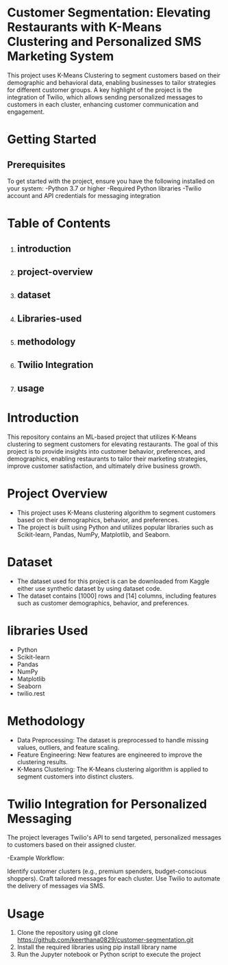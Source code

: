 # Customer Segmentation: Elevating Restaurants  with K-Means Clustering and Personalized SMS Marketing System
This project uses K-Means Clustering to segment customers based on their demographic and behavioral data, enabling businesses to tailor strategies for different customer groups.
A key highlight of the project is the integration of Twilio, which allows sending personalized messages to customers in each cluster, enhancing customer communication and engagement.

# Getting Started
## Prerequisites
To get started with the project, ensure you have the following installed on your system:
  -Python 3.7 or higher
  -Required Python libraries
  -Twilio account and API credentials for messaging integration

# Table of Contents
1. ## introduction
2. ## project-overview
3. ## dataset
4. ## Libraries-used
5. ## methodology
6. ## Twilio Integration 
7. ## usage


# Introduction
This repository contains an ML-based project that utilizes K-Means clustering to segment customers for elevating restaurants. The goal of this project is to provide insights into customer behavior, preferences, and demographics, enabling restaurants to tailor their marketing strategies, improve customer satisfaction, and ultimately drive business growth.

# Project Overview
- This project uses K-Means clustering algorithm to segment customers based on their demographics, behavior, and preferences.
- The project is built using Python and utilizes popular libraries such as Scikit-learn, Pandas, NumPy, Matplotlib, and Seaborn.

# Dataset
- The dataset used for this project is can be downloaded from Kaggle either use synthetic dataset by using dataset code.
- The dataset contains [1000] rows and [14] columns, including features such as customer demographics, behavior, and preferences.

 # libraries Used
- Python
- Scikit-learn
- Pandas
- NumPy
- Matplotlib
- Seaborn
- twilio.rest

# Methodology
- Data Preprocessing: The dataset is preprocessed to handle missing values, outliers, and feature scaling.
- Feature Engineering: New features are engineered to improve the clustering results.
- K-Means Clustering: The K-Means clustering algorithm is applied to segment customers into distinct clusters.

# Twilio Integration for Personalized Messaging
The project leverages Twilio's API to send targeted, personalized messages to customers based on their assigned cluster.

-Example Workflow:

Identify customer clusters (e.g., premium spenders, budget-conscious shoppers).
Craft tailored messages for each cluster.
Use Twilio to automate the delivery of messages via SMS.

# Usage
1. Clone the repository using git clone https://github.com/keerthana0829/customer-segmentation.git 
2. Install the required libraries using pip install library name
3. Run the Jupyter notebook or Python script to execute the project
